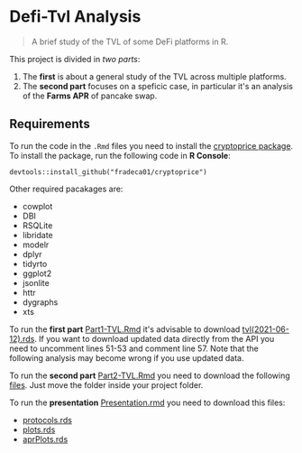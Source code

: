 # Defi-Tvl Analysis

> A brief study of the TVL of some DeFi platforms in R.

This project is divided in *two parts*:

1. The **first** is about a general study of the TVL across multiple platforms.
2. The **second part** focuses on a speficic case, in particular it's an analysis of the **Farms APR** of pancake swap.

## Requirements

To run the code in the `.Rmd` files you need to install the [cryptoprice package](https://github.com/fradeca01/cryptoprice). To install the package, run the following code in **R Console**:

```
devtools::install_github("fradeca01/cryptoprice")
```

Other required pacakages are:

* cowplot
* DBI
* RSQLite
* libridate
* modelr
* dplyr
* tidyrto
* ggplot2
* jsonlite
* httr
* dygraphs
* xts

To run the **first part** [Part1-TVL.Rmd](https://github.com/fradeca01/Defi-Tvl/blob/main/Part1-TVL.Rmd) it's advisable to download [tvl(2021-06-12).rds](https://github.com/fradeca01/DeFi-Tvl-Analysis/blob/main/tvl(2021-06-12).rds). If you want to download updated data directly from the API you need to uncomment lines 51-53 and comment line 57. Note that the following analysis may become wrong if you use updated data. 

To run the **second part** [Part2-TVL.Rmd](https://github.com/fradeca01/Defi-Tvl/blob/main/Part2-apr.Rmd) you need to download the following [files](https://uniudamce-my.sharepoint.com/:f:/g/personal/154259_spes_uniud_it/EhohMC4-EAxMkkeAwCi-hXIBVfZrsmgs9u9ohWm9LtFOIw?e=wu3N6K). Just move the folder inside your project folder.

To run the **presentation** [Presentation.rmd](https://github.com/fradeca01/Defi-Tvl/blob/main/Presentation.Rmd) you need to download this files:

* [protocols.rds](https://github.com/fradeca01/Defi-Tvl/blob/main/protocols.rds)
* [plots.rds](https://github.com/fradeca01/Defi-Tvl/blob/main/plots.rds)
* [aprPlots.rds](https://github.com/fradeca01/Defi-Tvl/blob/main/aprPlots.rds)
